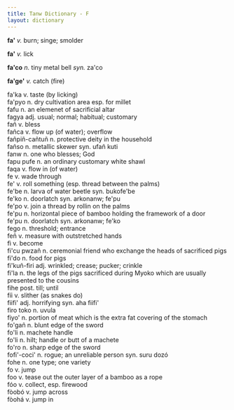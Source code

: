 ```yaml
---
title: Tanw Dictionary - F
layout: dictionary
---
```


__fa'__ _v._  burn; singe; smolder  

__fa'__ _v._  lick

__fa'co__ _n._  tiny metal bell _syn._  za'co

__fa'ge'__  _v._  catch (fire)

fa'ka v.  taste (by licking)        
fa'pyo  n.  dry cultivation area esp. for millet        
fafu  n.  an elemenet of sacrificial altar        
fagya adj.  usual; normal; habitual; customary        
fañ v.  bless       
fañca v.  flow up (of water); overflow        
fañpiñ-cañtuñ n.  protective deity in the household       
fañso n.  metallic skewer syn.  ufañ kuti   
fanw  n.  one who blesses; God        
fapu pufe n.  an ordinary customary white shawl       
faqa  v.  flow in (of water)        
fe  v.  wade through        
fe' v.  roll something (esp. thread between the palms)        
fe'be n.  larva of water beetle syn.  bukofe'be   
fe'ko n.  doorlatch syn.  arkonanw; fe'pu   
fe'po v.  join a thread by rollin on the palms        
fe'pu n.  horizontal piece of bamboo holding the framework of a door        
fe'pu n.  doorlatch syn.  arkonanw; fe'ko   
fego  n.  threshold; entrance       
feñ v.  measure with outstretched hands       
fì  v.  become        
fi'cu pwzañ n.  ceremonial friend who exchange the heads of sacrificed pigs       
fi'do n.  food for pigs       
fi'kuñ-firi adj.  wrinkled; crease; pucker; crinkle       
fi'la n.  the legs of the pigs sacrificed during Myoko which are usually presented to the cousins       
fihe  post. till; until       
fíi v.  slither (as snakes do)        
fiifi'  adj.  horrifying  syn.  aha fiifi'    
firo toko n.  uvula       
fiyo' n.  portion of meat which is the extra fat covering of the stomach        
fo'gañ  n.  blunt edge of the sword       
fo'li n.  machete handle        
fo'li n.  hilt; handle or butt of a machete       
fo'ro n.  sharp edge of the sword       
fofi'-coci' n.  rogue; an unreliable person syn.  suru dozó   
fohe  n.  one type; one variety       
fo  v.  jump        
foo v.  tease out the outer layer of a bamboo as a rope       
fóo v.  collect, esp. firewood        
fòobó v.  jump across       
fòohá v.  jump in       
